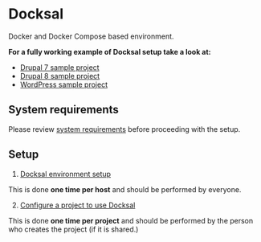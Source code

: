 # Docksal

Docker and Docker Compose based environment.

**For a fully working example of Docksal setup take a look at:**

- [Drupal 7 sample project](https://github.com/docksal/drupal7)
- [Drupal 8 sample project](https://github.com/docksal/drupal8)
- [WordPress sample project](https://github.com/docksal/wordpress)

## System requirements

Please review [system requirements](system-requirements.md) before proceeding with the setup.

<a name="setup"></a>
## Setup

1) [Docksal environment setup](env-setup.md)

This is done **one time per host** and should be performed by everyone.

2) [Configure a project to use Docksal](project-setup.md)

This is done **one time per project** and should be performed by the person who creates the project (if it is shared.)  
